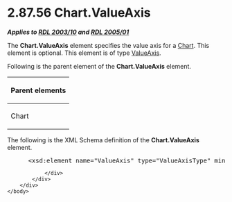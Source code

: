 <html dir="LTR" xmlns:mshelp="http://msdn.microsoft.com/mshelp" xmlns:ddue="http://ddue.schemas.microsoft.com/authoring/2003/5" xmlns:xlink="http://www.w3.org/1999/xlink" xmlns:tool="http://www.microsoft.com/tooltip">
    <head>
        <meta http-equiv="Content-Type" content="text/html; CHARSET=utf-8"></meta>
        <meta name="save" content="history"></meta>
        <title>2.87.56 Chart.ValueAxis</title>
        <xml>
            <mshelp:toctitle title="2.87.56 Chart.ValueAxis"></mshelp:toctitle>
            <mshelp:rltitle title="[MS-RDL]: Chart.ValueAxis"></mshelp:rltitle>
            <mshelp:keyword index="A" term="64d67466-96fd-42ed-a883-0171f274f7ae"></mshelp:keyword>
            <mshelp:attr name="DCSext.ContentType" value="open specification"></mshelp:attr>
            <mshelp:attr name="AssetID" value="64d67466-96fd-42ed-a883-0171f274f7ae"></mshelp:attr>
            <mshelp:attr name="TopicType" value="kbRef"></mshelp:attr>
            <mshelp:attr name="DCSext.Title" value="[MS-RDL]: Chart.ValueAxis" />
        </xml>
    </head>
    <body>
        <div id="header">
            <h1 class="heading">2.87.56 Chart.ValueAxis</h1>
        </div>
        <div id="mainSection">
            <div id="mainBody">
                <div id="allHistory" class="saveHistory"></div>
                <div id="sectionSection0" class="section" name="collapseableSection">
                    

<p><b><i>Applies to </i></b><a href="a7e2ad00-07c8-4f6d-80ab-3ad55df7b233.md"><b><i>RDL 2003/10</i></b></a><b>
<i>and </i></b><a href="3ebe2912-4958-4832-b391-cad1f5e13338.md"><b><i>RDL 2005/01</i></b></a></p>

<p>The <b>Chart.ValueAxis</b> element specifies the value axis
for a <a href="b0ab5524-7eb2-47a7-a4d3-230f5c8c5526.md">Chart</a>. This
element is optional. This element is of type <a href="537a2707-a741-4fbd-ad9b-5e741b049c9a.md">ValueAxis</a>.</p>

<p>Following is the parent element of the <b>Chart.ValueAxis</b>
element.</p>

<table>
 <thead>
  <tr>
   <th>
   <p>Parent elements</p>
   </th>
  </tr>
 </thead>
 <tr>
  <td>
  <p>Chart</p>
  </td>
 </tr>
</table>

<p>The following is the XML Schema definition of the <b>Chart.ValueAxis</b>
element.</p>

<dl>
<dd>
<div><pre> &lt;xsd:element name=&quot;ValueAxis&quot; type=&quot;ValueAxisType&quot; minOccurs=&quot;0&quot; /&gt;
</pre></div>
</dd></dl>


                </div>
            </div>
        </div>
    </body>
</html>